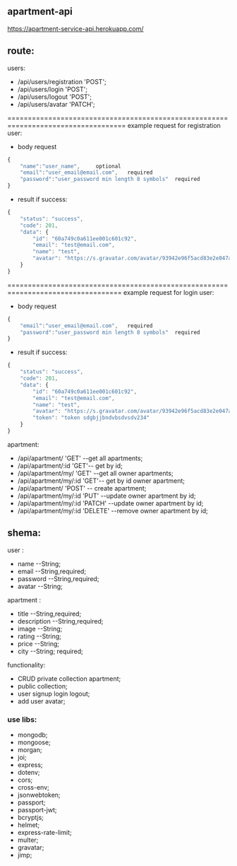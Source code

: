 ## apartment-api

https://apartment-service-api.herokuapp.com/

## route:

users:

- /api/users/registration 'POST';
- /api/users/login 'POST';
- /api/users/logout 'POST';
- /api/users/avatar 'PATCH';

===================================================================================
example request for registration user:

- body request

```javascript
{
    "name":"user_name",     optional
    "email":"user_email@email.com",   required
    "password":"user_password min length 8 symbols"  required
}
```

- result if success:

```javascript
{
    "status": "success",
    "code": 201,
    "data": {
        "id": "60a749c0a611ee001c601c92",
        "email": "test@email.com",
        "name": "test",
        "avatar": "https://s.gravatar.com/avatar/93942e96f5acd83e2e047ad8fe03114d?s=250",
    }
}
```

==================================================================================
example request for login user:

- body request

```javascript
{
    "email":"user_email@email.com",   required
    "password":"user_password min length 8 symbols"  required
}
```

- result if success:

```javascript
{
    "status": "success",
    "code": 201,
    "data": {
        "id": "60a749c0a611ee001c601c92",
        "email": "test@email.com",
        "name": "test",
        "avatar": "https://s.gravatar.com/avatar/93942e96f5acd83e2e047ad8fe03114d?s=250",
        "token": "token sdgbjjbndvbsdvsdv234"
    }
}
```

apartment:

- /api/apartment/ 'GET' --get all apartments;
- /api/apartment/:id 'GET'-- get by id;
- /api/apartment/my/ 'GET' --get all owner apartments;
- /api/apartment/my/:id 'GET'-- get by id owner apartment;
- /api/apartment/ 'POST' -- create apartment;
- /api/apartment/my/:id 'PUT' --update owner apartment by id;
- /api/apartment/my/:id 'PATCH' --update owner apartment by id;
- /api/apartment/my/:id 'DELETE' --remove owner apartment by id;

## shema:

user :

- name --String;
- email --String,required;
- password --String,required;
- avatar --String;

apartment :

- title --String,required;
- description --String,required;
- image --String;
- rating --String;
- price --String;
- city --String; required;

functionality:

- CRUD private collection apartment;
- public collection;
- user signup login logout;
- add user avatar;

### use libs:

- mongodb;
- mongoose;
- morgan;
- joi;
- express;
- dotenv;
- cors;
- cross-env;
- jsonwebtoken;
- passport;
- passport-jwt;
- bcryptjs;
- helmet;
- express-rate-limit;
- multer;
- gravatar;
- jimp;
